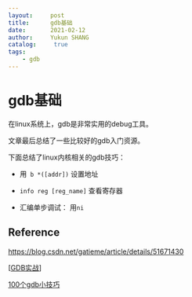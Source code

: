 ```yaml
---
layout:     post
title:      gdb基础
date:       2021-02-12
author:     Yukun SHANG
catalog: 	 true
tags:
    - gdb
---
```


# gdb基础

在linux系统上，gdb是非常实用的debug工具。 

文章最后总结了一些比较好的gdb入门资源。

下面总结了linux内核相关的gdb技巧：

* 用` b *([addr])` 设置地址

* `info reg [reg_name]` 查看寄存器

* 汇编单步调试： 用`ni`

  






## Reference 

https://blog.csdn.net/gatieme/article/details/51671430

[[GDB实战](https://www.cnblogs.com/guochaoxxl/p/10598119.html)]

[100个gdb小技巧](https://wizardforcel.gitbooks.io/100-gdb-tips/content/)

